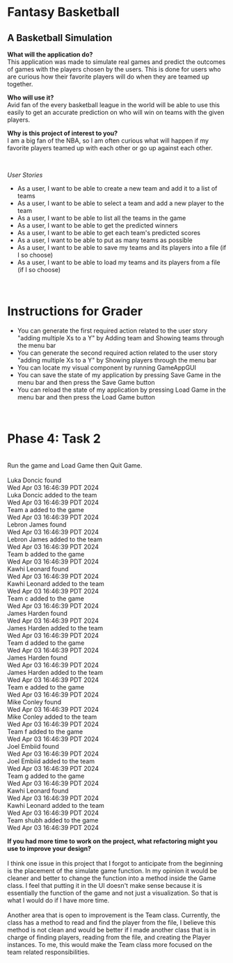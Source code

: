 # Fantasy Basketball
## A Basketball Simulation

**What will the application do?** <br>
This application was made to simulate real games and predict the
outcomes of games with the players chosen by the users. This is done
for users who are curious how their favorite players will do when they are
teamed up together.

**Who will use it?** <br>
Avid fan of the every basketball league in the world will be able to use
this easily to get an accurate prediction on who will win on teams with the
given players.

**Why is this project of interest to you?** <br>
I am a big fan of the NBA, so I am often curious what will happen
if my favorite players teamed up with each other or go up against each
other.

<br>

*User Stories*
- As a user, I want to be able to create a new team and add it to a list of teams
- As a user, I want to be able to select a team and add a new player to the team
- As a user, I want to be able to list all the teams in the game
- As a user, I want to be able to get the predicted winners
- As a user, I want to be able to get each team's predicted scores
- As a user, I want to be able to put as many teams as possible
- As a user, I want to be able to save my teams and its players into a file (if I so choose)
- As a user, I want to be able to load my teams and its players from a file (if I so choose)

<br>

# Instructions for Grader

- You can generate the first required action related to the user story "adding multiple Xs to a Y" by Adding team and Showing teams through the menu bar
- You can generate the second required action related to the user story "adding multiple Xs to a Y" by Showing players through the menu bar
- You can locate my visual component by running GameAppGUI
- You can save the state of my application by pressing Save Game in the menu bar and then press the Save Game button
- You can reload the state of my application by pressing Load Game in the menu bar and then press the Load Game button

<br>

# Phase 4: Task 2
<br>
Run the game and Load Game then Quit Game.
<br>
<br>
Luka Doncic found<br>
Wed Apr 03 16:46:39 PDT 2024<br>
Luka Doncic added to the team<br>
Wed Apr 03 16:46:39 PDT 2024<br>
Team a added to the game<br>
Wed Apr 03 16:46:39 PDT 2024<br>
Lebron James found<br>
Wed Apr 03 16:46:39 PDT 2024<br>
Lebron James added to the team<br>
Wed Apr 03 16:46:39 PDT 2024<br>
Team b added to the game<br>
Wed Apr 03 16:46:39 PDT 2024<br>
Kawhi Leonard found<br>
Wed Apr 03 16:46:39 PDT 2024<br>
Kawhi Leonard added to the team<br>
Wed Apr 03 16:46:39 PDT 2024<br>
Team c added to the game<br>
Wed Apr 03 16:46:39 PDT 2024<br>
James Harden found<br>
Wed Apr 03 16:46:39 PDT 2024<br>
James Harden added to the team<br>
Wed Apr 03 16:46:39 PDT 2024<br>
Team d added to the game<br>
Wed Apr 03 16:46:39 PDT 2024<br>
James Harden found<br>
Wed Apr 03 16:46:39 PDT 2024<br>
James Harden added to the team<br>
Wed Apr 03 16:46:39 PDT 2024<br>
Team e added to the game<br>
Wed Apr 03 16:46:39 PDT 2024<br>
Mike Conley found<br>
Wed Apr 03 16:46:39 PDT 2024<br>
Mike Conley added to the team<br>
Wed Apr 03 16:46:39 PDT 2024<br>
Team f added to the game<br>
Wed Apr 03 16:46:39 PDT 2024<br>
Joel Embiid found<br>
Wed Apr 03 16:46:39 PDT 2024<br>
Joel Embiid added to the team<br>
Wed Apr 03 16:46:39 PDT 2024<br>
Team g added to the game<br>
Wed Apr 03 16:46:39 PDT 2024<br>
Kawhi Leonard found<br>
Wed Apr 03 16:46:39 PDT 2024<br>
Kawhi Leonard added to the team<br>
Wed Apr 03 16:46:39 PDT 2024<br>
Team shubh added to the game<br>
Wed Apr 03 16:46:39 PDT 2024

<br>

**If you had more time to work on the project, what refactoring might you use to improve your design?**
<br>
<br>
I think one issue in this project that I forgot to anticipate from the beginning is the placement of the simulate game function. 
In my opinion it would be cleaner and better to change the function into a method inside the Game class. 
I feel that putting it in the UI doesn't make sense because it is essentially the function of the game and not just a visualization. 
So that is what I would do if I have more time.
<br>
<br>
Another area that is open to improvement is the Team class. Currently, the class has a method to read and find the player from the file,
I believe this method is not clean and would be better if I made another class that is in charge of finding players, reading from the file,
and creating the Player instances. To me, this would make the Team class more focused on the team related responsibilities.


